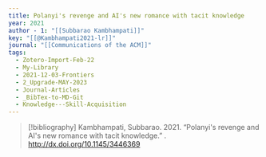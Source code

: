 ```yaml
---
title: Polanyi's revenge and AI's new romance with tacit knowledge
year: 2021
author - 1: "[[Subbarao Kambhampati]]"
key: "[[@Kambhampati2021-lr]]"
journal: "[[Communications of the ACM]]"
tags:
  - Zotero-Import-Feb-22
  - My-Library
  - 2021-12-03-Frontiers
  - 2_Upgrade-MAY-2023
  - Journal-Articles
  - _BibTex-to-MD-Git
  - Knowledge---Skill-Acquisition
---
```


> [!bibliography]
> Kambhampati, Subbarao. 2021. “Polanyi's revenge and AI's new romance with tacit knowledge.” . http://dx.doi.org/10.1145/3446369